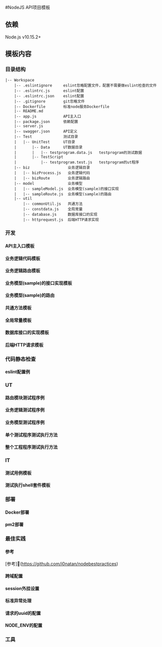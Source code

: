 #NodeJS API项目模板

##  依赖
Node.js v10.15.2+

##  模板内容
### 目录结构
```
|-- Workspace
    |-- .eslintignore     eslint忽略配置文件，配置不需要做eslint检查的文件
    |-- .eslintrc.js      eslint配置
    |-- .eslintrc.json    eslint配置
    |-- .gitignore        git忽略文件
    |-- Dockerfile        标准node服务Dockerfile
    |-- README.md         
    |-- app.js            API主入口
    |-- package.json      依赖配置
    |-- server.js
    |-- swagger.json      API定义
    |-- Test              测试目录
    |   |-- UnitTest      UT目录
    |       |-- Data      UT数据目录
    |       |   |-- testprogram.data.js   testprogram的测试数据
    |       |-- TestScript
    |           |-- testprogram.test.js   testprogram的ut程序
    |-- biz                 业务逻辑目录
    |   |-- bizProcess.js   业务逻辑代码
    |   |-- bizRoute        业务逻辑路由
    |-- model               业务模型
    |   |-- sampleModel.js  业务模型(sample)的接口实现
    |   |-- sampleRoute.js  业务模型(sample)的路由
    |-- util
        |-- commonUtil.js   共通方法
        |-- constdata.js    全局常量
        |-- database.js     数据库接口的实现
        |-- httprequest.js  后端HTTP请求实现

```
### 开发
####  API主入口模板
####  业务逻辑代码模板
####  业务逻辑路由模板
####  业务模型(sample)的接口实现模板
####  业务模型(sample)的路由
####  共通方法模板
####  全局常量模板
####  数据库接口的实现模板
####  后端HTTP请求模板
### 代码静态检查
####  eslint配置例
### UT
####  路由模块测试程序例
####  业务逻辑测试程序例
####  业务模型测试程序例
####  单个测试程序测试执行方法
####  整个工程程序测试执行方法
### IT
####  测试用例模板
####  测试执行shell套件模板
### 部署
####  Docker部署
####  pm2部署
### 最佳实践
####  参考
[参考](https://github.com/i0natan/nodebestpractices)
####  跨域配置
####  session外挂设置
####  标准异常处理
####  请求的uuid的配置
####  NODE_ENV的配置

### 工具